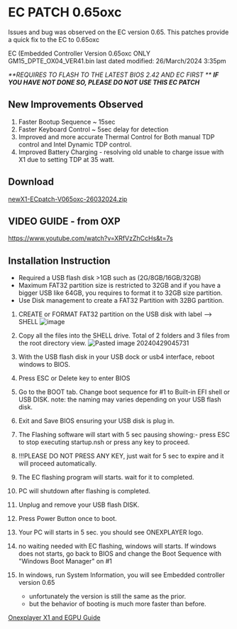 # EC PATCH 0.65oxc
Issues and bug was observed on the EC version 0.65. This patches provide a quick fix to the EC to 0.65oxc

EC (Embedded Controller Version 0.65oxc ONLY GM15_DPTE_OX04_VER41.bin last dated modified: 26/March/2024 3:35pm

_**REQUIRES TO FLASH TO THE LATEST BIOS 2.42 AND EC FIRST
**_ _**IF YOU HAVE NOT DONE SO, PLEASE DO NOT USE THIS EC PATCH**_ 
## New Improvements Observed

1. Faster Bootup Sequence ~ 15sec
2. Faster Keyboard Control ~ 5sec delay for detection
3. Improved and more accurate Thermal Control for Both manual TDP control and Intel Dynamic TDP control.
4. Improved Battery Charging - resolving old unable to charge issue with X1 due to setting TDP at 35 watt.
## Download

[newX1-ECpatch-V065oxc-26032024.zip](https://github.com/davidteosk/Onexplayer-X1-EGPU-Guide/files/15167367/newX1-ECpatch-V065oxc-26032024.zip)

## VIDEO GUIDE - from OXP
https://www.youtube.com/watch?v=XRfVzZhCcHs&t=7s

## Installation Instruction

- Required a USB flash disk >1GB such as (2G/8GB/16GB/32GB)
- Maximum FAT32 partition size is restricted to 32GB and if you have a bigger USB like 64GB, you requires to format it to 32GB size partition.
- Use Disk management to create a FAT32 Partition with 32BG partition.

1. CREATE or FORMAT FAT32 partition on the USB disk with label --> SHELL
![image](https://github.com/davidteosk/Onexplayer-X1-EGPU-Guide/assets/12351598/3bd1fce6-13d1-4979-8844-c84b0d22fb27)

3. Copy all the files into the SHELL drive. Total of 2 folders and 3 files from the root directory view.
![Pasted image 20240429045731](https://github.com/davidteosk/Onexplayer-X1-EGPU-Guide/assets/12351598/13f12bec-f64f-47ee-a218-070ca6acae32)

4. With the USB flash disk in your USB dock or usb4 interface, reboot windows to BIOS.
5. Press ESC or Delete key to enter BIOS
6. Go to the BOOT tab. Change boot sequence for #1 to Built-in EFI shell or USB DISK.
    note: the naming may varies depending on your USB flash disk.
6. Exit and Save BIOS ensuring your USB disk is plug in.
7. The Flashing software will start with 5 sec pausing showing:- press ESC to stop executing startup.nsh or press any key to proceed.
8. !!!PLEASE DO NOT PRESS ANY KEY, just wait for 5 sec to expire and it will proceed automatically.
9. The EC flashing program will starts. wait for it to completed.
10. PC will shutdown after flashing is completed.
11. Unplug and remove your USB flash DISK.
12. Press Power Button once to boot.
13. Your PC will starts in 5 sec. you should see ONEXPLAYER logo.
14. no waiting needed with EC flashing, windows will starts. If windows does not starts, go back to BIOS and change the Boot Sequence with "Windows Boot Manager" on #1
15. In windows, run System Information, you will see Embedded controller version 0.65
	- unfortunately the version is still the same as the prior.
	- but the behavior of booting is much more faster than before.

[Onexplayer X1 and EGPU Guide](../main/README.md)
